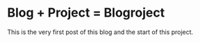 # Blog + Project = Blogroject

This is the very first post of this blog and the start of this project.
